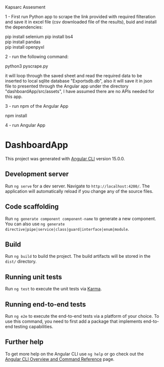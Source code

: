 Kapsarc Assesment


1 - First run Python app to scrape the link provided with required filteration and save it in excel file (csv downloaded file of the results), 
buid and install the dependencies:

pip install selenium
pip install bs4  
pip install pandas  
pip install openpyxl

2 - run the following command:

python3 pyscrape.py

it will loop through the saved sheet and read the required data to be inserted to local sqlite database "Exportsdb.db", also it will save it in json file to presented through the Angular app under the directory "dashboardApp/src/assets", I have assumed there are no APIs needed for this app.

3 - run npm of the Angular App

npm install

4 - run Angular App


# DashboardApp

This project was generated with [Angular CLI](https://github.com/angular/angular-cli) version 15.0.0.

## Development server

Run `ng serve` for a dev server. Navigate to `http://localhost:4200/`. The application will automatically reload if you change any of the source files.

## Code scaffolding

Run `ng generate component component-name` to generate a new component. You can also use `ng generate directive|pipe|service|class|guard|interface|enum|module`.

## Build

Run `ng build` to build the project. The build artifacts will be stored in the `dist/` directory.

## Running unit tests

Run `ng test` to execute the unit tests via [Karma](https://karma-runner.github.io).

## Running end-to-end tests

Run `ng e2e` to execute the end-to-end tests via a platform of your choice. To use this command, you need to first add a package that implements end-to-end testing capabilities.

## Further help

To get more help on the Angular CLI use `ng help` or go check out the [Angular CLI Overview and Command Reference](https://angular.io/cli) page.
